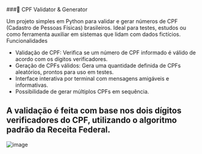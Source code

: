 ###📝 CPF Validator & Generator

Um projeto simples em Python para validar e gerar números de CPF (Cadastro de Pessoas Físicas) brasileiros. Ideal para testes, estudos ou como ferramenta auxiliar em sistemas que lidam com dados fictícios.
Funcionalidades

- Validação de CPF: Verifica se um número de CPF informado é válido de acordo com os dígitos verificadores.
- Geração de CPFs válidos: Gera uma quantidade definida de CPFs aleatórios, prontos para uso em testes.
- Interface interativa por terminal com mensagens amigáveis e informativas.
- Possibilidade de gerar múltiplos CPFs em sequência.

A validação é feita com base nos dois dígitos verificadores do CPF, utilizando o algoritmo padrão da Receita Federal.
---
![image](https://github.com/user-attachments/assets/9f229539-5b47-4002-a10a-5afc2d0fd808)
